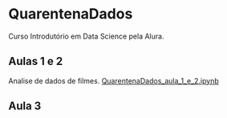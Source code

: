 # QuarentenaDados

Curso Introdutório em Data Science pela Alura.

## Aulas 1 e 2

Analise de dados de filmes.
[QuarentenaDados_aula_1_e_2.ipynb](/QuarentenaDados_aula_1_e_2.ipynb)

## Aula 3
